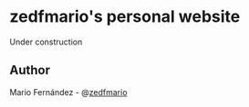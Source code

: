 # zedfmario's personal website

Under construction


## Author
Mario Fernández - @[zedfmario](https://github.com/zedfmario)
